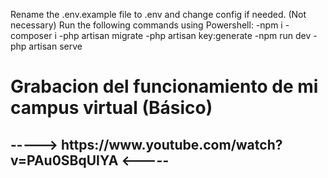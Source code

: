 Rename the .env.example file to .env and change config if needed. (Not necessary)
Run the following commands using Powershell:
-npm i
-composer i
-php artisan migrate
-php artisan key:generate
-npm run dev
-php artisan serve

<h1> Grabacion del funcionamiento de mi campus virtual (Básico)</h1>
<h2> -----> https://www.youtube.com/watch?v=PAu0SBqUIYA <-----  </h2>

